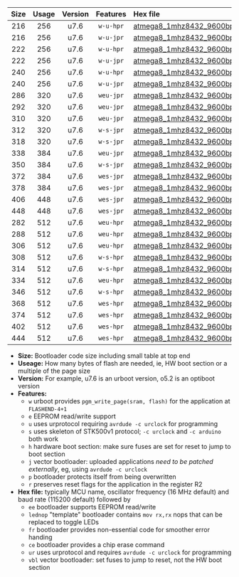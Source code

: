 |Size|Usage|Version|Features|Hex file|
|:-:|:-:|:-:|:-:|:--|
|216|256|u7.6|`w-u-hpr`|[atmega8_1mhz8432_9600bps_ur.hex](https://raw.githubusercontent.com/stefanrueger/urboot/main//atmega8_1mhz8432_9600bps_ur.hex)|
|216|256|u7.6|`w-u-jpr`|[atmega8_1mhz8432_9600bps_ur_vbl.hex](https://raw.githubusercontent.com/stefanrueger/urboot/main//atmega8_1mhz8432_9600bps_ur_vbl.hex)|
|222|256|u7.6|`w-u-hpr`|[atmega8_1mhz8432_9600bps_lednop_ur.hex](https://raw.githubusercontent.com/stefanrueger/urboot/main//atmega8_1mhz8432_9600bps_lednop_ur.hex)|
|222|256|u7.6|`w-u-jpr`|[atmega8_1mhz8432_9600bps_lednop_ur_vbl.hex](https://raw.githubusercontent.com/stefanrueger/urboot/main//atmega8_1mhz8432_9600bps_lednop_ur_vbl.hex)|
|240|256|u7.6|`w-u-hpr`|[atmega8_1mhz8432_9600bps_lednop_fr_ur.hex](https://raw.githubusercontent.com/stefanrueger/urboot/main//atmega8_1mhz8432_9600bps_lednop_fr_ur.hex)|
|240|256|u7.6|`w-u-jpr`|[atmega8_1mhz8432_9600bps_lednop_fr_ur_vbl.hex](https://raw.githubusercontent.com/stefanrueger/urboot/main//atmega8_1mhz8432_9600bps_lednop_fr_ur_vbl.hex)|
|286|320|u7.6|`weu-jpr`|[atmega8_1mhz8432_9600bps_ee_ur_vbl.hex](https://raw.githubusercontent.com/stefanrueger/urboot/main//atmega8_1mhz8432_9600bps_ee_ur_vbl.hex)|
|292|320|u7.6|`weu-jpr`|[atmega8_1mhz8432_9600bps_ee_lednop_ur_vbl.hex](https://raw.githubusercontent.com/stefanrueger/urboot/main//atmega8_1mhz8432_9600bps_ee_lednop_ur_vbl.hex)|
|310|320|u7.6|`weu-jpr`|[atmega8_1mhz8432_9600bps_ee_lednop_fr_ur_vbl.hex](https://raw.githubusercontent.com/stefanrueger/urboot/main//atmega8_1mhz8432_9600bps_ee_lednop_fr_ur_vbl.hex)|
|312|320|u7.6|`w-s-jpr`|[atmega8_1mhz8432_9600bps_vbl.hex](https://raw.githubusercontent.com/stefanrueger/urboot/main//atmega8_1mhz8432_9600bps_vbl.hex)|
|318|320|u7.6|`w-s-jpr`|[atmega8_1mhz8432_9600bps_lednop_vbl.hex](https://raw.githubusercontent.com/stefanrueger/urboot/main//atmega8_1mhz8432_9600bps_lednop_vbl.hex)|
|338|384|u7.6|`weu-jpr`|[atmega8_1mhz8432_9600bps_ee_lednop_fr_ce_ur_vbl.hex](https://raw.githubusercontent.com/stefanrueger/urboot/main//atmega8_1mhz8432_9600bps_ee_lednop_fr_ce_ur_vbl.hex)|
|350|384|u7.6|`w-s-jpr`|[atmega8_1mhz8432_9600bps_lednop_fr_vbl.hex](https://raw.githubusercontent.com/stefanrueger/urboot/main//atmega8_1mhz8432_9600bps_lednop_fr_vbl.hex)|
|372|384|u7.6|`wes-jpr`|[atmega8_1mhz8432_9600bps_ee_vbl.hex](https://raw.githubusercontent.com/stefanrueger/urboot/main//atmega8_1mhz8432_9600bps_ee_vbl.hex)|
|378|384|u7.6|`wes-jpr`|[atmega8_1mhz8432_9600bps_ee_lednop_vbl.hex](https://raw.githubusercontent.com/stefanrueger/urboot/main//atmega8_1mhz8432_9600bps_ee_lednop_vbl.hex)|
|406|448|u7.6|`wes-jpr`|[atmega8_1mhz8432_9600bps_ee_lednop_fr_vbl.hex](https://raw.githubusercontent.com/stefanrueger/urboot/main//atmega8_1mhz8432_9600bps_ee_lednop_fr_vbl.hex)|
|448|448|u7.6|`wes-jpr`|[atmega8_1mhz8432_9600bps_ee_lednop_fr_ce_vbl.hex](https://raw.githubusercontent.com/stefanrueger/urboot/main//atmega8_1mhz8432_9600bps_ee_lednop_fr_ce_vbl.hex)|
|282|512|u7.6|`weu-hpr`|[atmega8_1mhz8432_9600bps_ee_ur.hex](https://raw.githubusercontent.com/stefanrueger/urboot/main//atmega8_1mhz8432_9600bps_ee_ur.hex)|
|288|512|u7.6|`weu-hpr`|[atmega8_1mhz8432_9600bps_ee_lednop_ur.hex](https://raw.githubusercontent.com/stefanrueger/urboot/main//atmega8_1mhz8432_9600bps_ee_lednop_ur.hex)|
|306|512|u7.6|`weu-hpr`|[atmega8_1mhz8432_9600bps_ee_lednop_fr_ur.hex](https://raw.githubusercontent.com/stefanrueger/urboot/main//atmega8_1mhz8432_9600bps_ee_lednop_fr_ur.hex)|
|308|512|u7.6|`w-s-hpr`|[atmega8_1mhz8432_9600bps.hex](https://raw.githubusercontent.com/stefanrueger/urboot/main//atmega8_1mhz8432_9600bps.hex)|
|314|512|u7.6|`w-s-hpr`|[atmega8_1mhz8432_9600bps_lednop.hex](https://raw.githubusercontent.com/stefanrueger/urboot/main//atmega8_1mhz8432_9600bps_lednop.hex)|
|334|512|u7.6|`weu-hpr`|[atmega8_1mhz8432_9600bps_ee_lednop_fr_ce_ur.hex](https://raw.githubusercontent.com/stefanrueger/urboot/main//atmega8_1mhz8432_9600bps_ee_lednop_fr_ce_ur.hex)|
|346|512|u7.6|`w-s-hpr`|[atmega8_1mhz8432_9600bps_lednop_fr.hex](https://raw.githubusercontent.com/stefanrueger/urboot/main//atmega8_1mhz8432_9600bps_lednop_fr.hex)|
|368|512|u7.6|`wes-hpr`|[atmega8_1mhz8432_9600bps_ee.hex](https://raw.githubusercontent.com/stefanrueger/urboot/main//atmega8_1mhz8432_9600bps_ee.hex)|
|374|512|u7.6|`wes-hpr`|[atmega8_1mhz8432_9600bps_ee_lednop.hex](https://raw.githubusercontent.com/stefanrueger/urboot/main//atmega8_1mhz8432_9600bps_ee_lednop.hex)|
|402|512|u7.6|`wes-hpr`|[atmega8_1mhz8432_9600bps_ee_lednop_fr.hex](https://raw.githubusercontent.com/stefanrueger/urboot/main//atmega8_1mhz8432_9600bps_ee_lednop_fr.hex)|
|444|512|u7.6|`wes-hpr`|[atmega8_1mhz8432_9600bps_ee_lednop_fr_ce.hex](https://raw.githubusercontent.com/stefanrueger/urboot/main//atmega8_1mhz8432_9600bps_ee_lednop_fr_ce.hex)|

- **Size:** Bootloader code size including small table at top end
- **Useage:** How many bytes of flash are needed, ie, HW boot section or a multiple of the page size
- **Version:** For example, u7.6 is an urboot version, o5.2 is an optiboot version
- **Features:**
  + `w` urboot provides `pgm_write_page(sram, flash)` for the application at `FLASHEND-4+1`
  + `e` EEPROM read/write support
  + `u` uses urprotocol requiring `avrdude -c urclock` for programming
  + `s` uses skeleton of STK500v1 protocol; `-c urclock` and `-c arduino` both work
  + `h` hardware boot section: make sure fuses are set for reset to jump to boot section
  + `j` vector bootloader: uploaded applications *need to be patched externally*, eg, using `avrdude -c urclock`
  + `p` bootloader protects itself from being overwritten
  + `r` preserves reset flags for the application in the register R2
- **Hex file:** typically MCU name, oscillator frequency (16 MHz default) and baud rate (115200 default) followed by
  + `ee` bootloader supports EEPROM read/write
  + `lednop` "template" bootloader contains `mov rx,rx` nops that can be replaced to toggle LEDs
  + `fr` bootloader provides non-essential code for smoother error handing
  + `ce` bootloader provides a chip erase command
  + `ur` uses urprotocol and requires `avrdude -c urclock` for programming
  + `vbl` vector bootloader: set fuses to jump to reset, not the HW boot section
